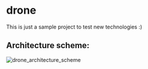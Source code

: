 # drone
This is just a sample project to test new technologies :)

## Architecture scheme:

![drone_architecture_scheme](https://user-images.githubusercontent.com/28446011/214830873-cbf153f9-0efd-4891-8dee-cf5a18334285.png)
